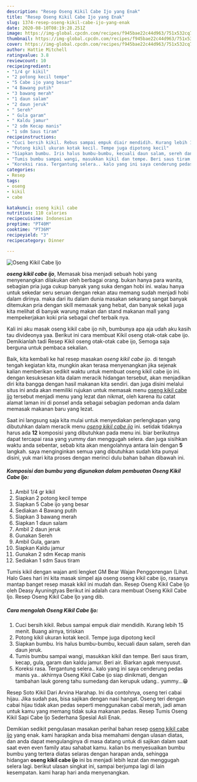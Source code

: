 ```yaml
---
description: "Resep Oseng Kikil Cabe Ijo yang Enak"
title: "Resep Oseng Kikil Cabe Ijo yang Enak"
slug: 1374-resep-oseng-kikil-cabe-ijo-yang-enak
date: 2020-08-10T08:19:28.251Z
image: https://img-global.cpcdn.com/recipes/f945bae22c44d963/751x532cq70/oseng-kikil-cabe-ijo-foto-resep-utama.jpg
thumbnail: https://img-global.cpcdn.com/recipes/f945bae22c44d963/751x532cq70/oseng-kikil-cabe-ijo-foto-resep-utama.jpg
cover: https://img-global.cpcdn.com/recipes/f945bae22c44d963/751x532cq70/oseng-kikil-cabe-ijo-foto-resep-utama.jpg
author: Hattie Mitchell
ratingvalue: 3.8
reviewcount: 10
recipeingredient:
- "1/4 gr kikil"
- "2 potong kecil tempe"
- "5 Cabe ijo yang besar"
- "4 Bawang putih"
- "3 bawang merah"
- "1 daun salam"
- "2 daun jeruk"
- " Sereh"
- " Gula garam"
- " Kaldu jamur"
- "2 sdm Kecap manis"
- "1 sdm Saus tiram"
recipeinstructions:
- "Cuci bersih kikil. Rebus sampai empuk diair mendidih. Kurang lebih 15 menit. Buang airnya, tiriskan"
- "Potong kikil ukuran kotak kecil. Tempe juga dipotong kecil"
- "Siapkan bumbu. Iris halus bumbu-bumbu, kecuali daun salam, sereh dan daun jeruk."
- "Tumis bumbu sampai wangi, masukkan kikil dan tempe. Beri saus tiram, kecap, gula, garam dan kaldu jamur. Beri air. Biarkan agak menyusut."
- "Koreksi rasa. Tergantung selera.. kalo yang ini saya cenderung pedas manis ya.. akhirnya Oseng Kikil Cabe ijo siap dinikmati, dengan tambahan lauk goreng tahu sumedang dan kerupuk udang.. yummy...😁"
categories:
- Resep
tags:
- oseng
- kikil
- cabe

katakunci: oseng kikil cabe 
nutrition: 110 calories
recipecuisine: Indonesian
preptime: "PT40M"
cooktime: "PT36M"
recipeyield: "3"
recipecategory: Dinner

---
```



![Oseng Kikil Cabe Ijo](https://img-global.cpcdn.com/recipes/f945bae22c44d963/751x532cq70/oseng-kikil-cabe-ijo-foto-resep-utama.jpg)

<b><i>oseng kikil cabe ijo</i></b>, Memasak bisa menjadi sebuah hobi yang menyenangkan dilakukan oleh berbagai orang. bukan hanya para wanita, sebagian pria juga cukup banyak yang suka dengan hobi ini. walau hanya untuk sekedar seru seruan dengan rekan atau memang sudah menjadi hobi dalam dirinya. maka dari itu dalam dunia masakan sekarang sangat banyak ditemukan pria dengan skill memasak yang hebat, dan banyak sekali juga kita melihat di banyak warung makan dan stand makanan mall yang mempekerjakan koki pria sebagai chef terbaik nya.

Kali ini aku masak oseng kikil cabe ijo nih, bumbunya apa aja udah aku kasih tau divideonya yaa. Berikut ini cara membuat Kikil oseng otak-otak cabe ijo. Demikianlah tadi Resep Kikil oseng otak-otak cabe ijo, Semoga saja berguna untuk pembaca sekalian.

Baik, kita kembali ke hal resep masakan <i>oseng kikil cabe ijo</i>. di tengah tengah kegiatan kita, mungkin akan terasa menyenangkan jika sejenak kalian memberikan sedikit waktu untuk membuat oseng kikil cabe ijo ini. dengan kesuksesan kita dalam meracik hidangan tersebut, akan menjadikan diri kita bangga dengan hasil makanan kita sendiri. dan juga disini melalui situs ini anda akan memiliki rujukan untuk memasak menu <u>oseng kikil cabe ijo</u> tersebut menjadi menu yang lezat dan nikmat, oleh karena itu catat alamat laman ini di ponsel anda sebagai sebagian pedoman anda dalam memasak makanan baru yang lezat.


Saat ini langsung saja kita mulai untuk menyediakan perlengkapan yang dibutuhkan dalam meracik menu <u><i>oseng kikil cabe ijo</i></u> ini. setidak tidaknya harus ada <b>12</b> komposisi yang dibutuhkan pada menu ini. biar berikutnya dapat tercapai rasa yang yummy dan menggugah selera. dan juga sisihkan waktu anda sebentar, sebab kita akan mengolahnya antara lain dengan <b>5</b> langkah. saya menginginkan semua yang dibutuhkan sudah kita punyai disini, yuk mari kita proses dengan merinci dulu bahan bahan dibawah ini.

<!--inarticleads1-->

##### Komposisi dan bumbu yang digunakan dalam pembuatan Oseng Kikil Cabe Ijo:

1. Ambil 1/4 gr kikil
1. Siapkan 2 potong kecil tempe
1. Siapkan 5 Cabe ijo yang besar
1. Sediakan 4 Bawang putih
1. Siapkan 3 bawang merah
1. Siapkan 1 daun salam
1. Ambil 2 daun jeruk
1. Gunakan  Sereh
1. Ambil  Gula, garam
1. Siapkan  Kaldu jamur
1. Gunakan 2 sdm Kecap manis
1. Sediakan 1 sdm Saus tiram


Tumis kikil dengan wajan anti lengket GM Bear Wajan Penggorengan (Lihat. Halo Gaes hari ini kita masak simpel aja oseng oseng kikil cabe ijo, rasanya mantap banget resep masak kikil ini mudah dan. Resep Oseng Kikil Cabe Ijo oleh Deasy Ayuningtyas Berikut ini adalah cara membuat Oseng Kikil Cabe Ijo. Resep Oseng Kikil Cabe Ijo yang dib. 

<!--inarticleads2-->

##### Cara mengolah Oseng Kikil Cabe Ijo:

1. Cuci bersih kikil. Rebus sampai empuk diair mendidih. Kurang lebih 15 menit. Buang airnya, tiriskan
1. Potong kikil ukuran kotak kecil. Tempe juga dipotong kecil
1. Siapkan bumbu. Iris halus bumbu-bumbu, kecuali daun salam, sereh dan daun jeruk.
1. Tumis bumbu sampai wangi, masukkan kikil dan tempe. Beri saus tiram, kecap, gula, garam dan kaldu jamur. Beri air. Biarkan agak menyusut.
1. Koreksi rasa. Tergantung selera.. kalo yang ini saya cenderung pedas manis ya.. akhirnya Oseng Kikil Cabe ijo siap dinikmati, dengan tambahan lauk goreng tahu sumedang dan kerupuk udang.. yummy...😁


Resep Soto Kikil Dari Arvina Harahap. Ini dia contohnya, oseng teri cabai hijau. Jika sudah pas, bisa sajikan dengan nasi hangat. Oseng teri dengan cabai hijau tidak akan pedas seperti menggunakan cabai merah, jadi aman untuk kamu yang memang tidak suka makanan pedas. Resep Tumis Oseng Kikil Sapi Cabe Ijo Sederhana Spesial Asli Enak. 

Demikian sedikit pengulasan masakan perihal bahan resep <u>oseng kikil cabe ijo</u> yang enak. kami harapkan anda bisa memahami dengan ulasan diatas, dan anda dapat mengulanginya di masa datang untuk di sajikan dalam saat saat even even family atau sahabat kamu. kalian bs menyesuaikan bumbu bumbu yang tertera diatas selaras dengan harapan anda, sehingga hidangan <b>oseng kikil cabe ijo</b> ini bs menjadi lebih lezat dan menggugah selera lagi. berikut ulasan singkat ini, sampai berjumpa lagi di lain kesempatan. kami harap hari anda menyenangkan.
